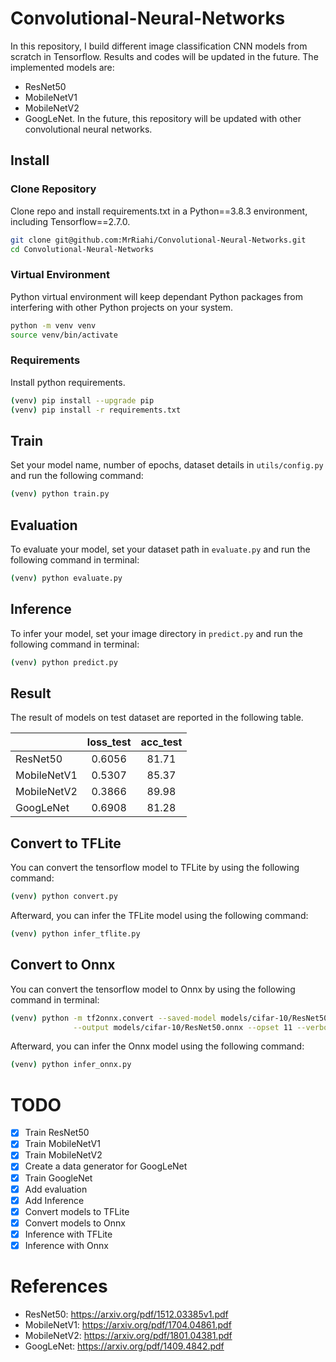 # Convolutional-Neural-Networks
In this repository, I build different image classification CNN models from scratch in Tensorflow. 
Results and codes will be updated in the future. The implemented models are:
* ResNet50
* MobileNetV1
* MobileNetV2
* GoogLeNet. 
In the future, this repository will be updated with other convolutional neural networks.

## Install

### Clone Repository

Clone repo and install requirements.txt in a Python==3.8.3 environment, including Tensorflow==2.7.0.

```bash
git clone git@github.com:MrRiahi/Convolutional-Neural-Networks.git
cd Convolutional-Neural-Networks
```

### Virtual Environment
Python virtual environment will keep dependant Python packages from interfering with other Python projects on your
system.

```bash
python -m venv venv
source venv/bin/activate
``` 

### Requirements

Install python requirements.

```bash
(venv) pip install --upgrade pip
(venv) pip install -r requirements.txt
```

## Train 

Set your model name, number of epochs, dataset details in `utils/config.py` and run the following command:

```bash
(venv) python train.py
```

## Evaluation
To evaluate your model, set your dataset path in `evaluate.py` and run the following command in terminal:

```bash
(venv) python evaluate.py
```

## Inference
To infer your model, set your image directory in `predict.py` and run the following command in terminal:

```bash
(venv) python predict.py
```

## Result
The result of models on test dataset are reported in the following table.

|             | loss_test | acc_test |
|-------------|:---------:|:--------:|
| ResNet50    |  0.6056   |  81.71   | 
| MobileNetV1 |  0.5307   |  85.37   |
| MobileNetV2 |  0.3866   |  89.98   |
| GoogLeNet   |  0.6908   |  81.28   |

## Convert to TFLite
You can convert the tensorflow model to TFLite by using the following command:

```bash
(venv) python convert.py
```

Afterward, you can infer the TFLite model using the following command:

```bash
(venv) python infer_tflite.py
```

## Convert to Onnx
You can convert the tensorflow model to Onnx by using the following command in terminal:

```bash
(venv) python -m tf2onnx.convert --saved-model models/cifar-10/ResNet50 \
              --output models/cifar-10/ResNet50.onnx --opset 11 --verbos
```

Afterward, you can infer the Onnx model using the following command:

```bash
(venv) python infer_onnx.py
``` 

# TODO
- [x] Train ResNet50
- [x] Train MobileNetV1
- [x] Train MobileNetV2
- [x] Create a data generator for GoogLeNet
- [x] Train GoogleNet
- [x] Add evaluation 
- [x] Add Inference
- [x] Convert models to TFLite
- [x] Convert  models to Onnx
- [x] Inference with TFLite
- [x] Inference with Onnx

# References
* ResNet50: https://arxiv.org/pdf/1512.03385v1.pdf
* MobileNetV1: https://arxiv.org/pdf/1704.04861.pdf
* MobileNetV2: https://arxiv.org/pdf/1801.04381.pdf
* GoogLeNet: https://arxiv.org/pdf/1409.4842.pdf




